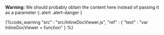 **Warning:**
We should probably obtain the content here instead of passing it as a parameter
{:.alert .alert-danger }

{%code_warning
    "src" : "src/InlineDocViewer.js",
    "ref" : {
        "text" : "var InlineDocViewer = function"
    }
%}
